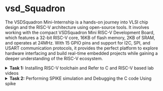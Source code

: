 # vsd_Squadron
The VSDSquadron Mini-Internship is a hands-on journey into VLSI chip design and the RISC-V architecture using open-source tools. It involves working with the compact VSDSquadron Mini RISC-V Development Board, which features a 32-bit RISC-V core, 16KB of flash memory, 2KB of SRAM, and operates at 24MHz. With 15 GPIO pins and support for I2C, SPI, and USART communication protocols, it provides the perfect platform to explore hardware interfacing and build real-time embedded projects while gaining a deeper understanding of the RISC-V ecosystem.
<details>
<summary><b>Task 1:</b> Installing RISC-V toolchain and Refer to C and RISC-V based lab videos </summary>   
<br>
 C-Based Lab

 Program that gives the sum of n numbers using C in leafpad editor."sumofn.c" is the filename
 save that leafpad code(ctrl+s) and close the window(ctrl+w)
 
 then in terminal run the saved c program by the following commands
 ````
gcc sum1ton.c
./a.out 
````

 ./a.out is used to check the result 

 ![c_code](https://github.com/user-attachments/assets/ed0f9d60-8b29-430a-ac68-3a0c0a9056ba)

RISC-V Based Lab
----
Now we are compiling the same code in RISCV 
compiling using command ```cat sum1ton.c```

![image](https://github.com/user-attachments/assets/1b02db9d-56bb-487e-901c-a70e05957dab)

For compiling the above C code in RISCV use command 
```
 riscv64-unknown-elf-gcc -O1 -mabi=lp64 -march=rv64i -o sum1ton.o sum1ton.c
```

Command breakdown : 
 ````
riscv64-unknown-elf-gcc        : This is the cross-compiler for the 64-bit RISC-V architecture that generates ELF (Executable and Linkable Format) binaries.

-mabi=lp64                   : Sets the ABI (Application Binary Interface) to 'lp64', meaning long and pointer types are 64 bits

-march=rv64i                 : Specifies the target RISC-V architecture variant (in this case, RV64I: a 64-bit base integer instruction set).

-o sum1ton.o                 : Defines 'sumofn.o' as the name of the output object file generated after compilation.
````
After this open a new tab and type the command 

`` riscv64-unknown-elf-objdump -d sum1ton.o | less``

After compiling we will get the Assembly language code of it and now we can seaarch for main part of the code by using ``/main``

and the Assembly language for main function of the code is as :

![image](https://github.com/user-attachments/assets/c154a908-7cad-4fa6-bdb3-60b4351bc485)

using O1 there are 11 instructions.

Now we will check number of instructions using ``-Ofast``:

![image](https://github.com/user-attachments/assets/d2270c3c-9ede-4df3-aff6-2b1d47f6293a)

Even using Ofast there are 11 instructions 

Difference between -O1 and -Ofast 

`-O1`Applies basic optimizations to improve performance without making compilation too slow or complex. It’s a safe and balanced option that sticks to standard C behavior.

`-Ofast`
Pushes the compiler to apply aggressive optimizations for maximum speed, even if it means ignoring some language rules or sacrificing portability. It can make code run faster, but may also change how certain calculations behave.

</details>

<details>
<summary><b>Task 2:</b> Performing SPIKE simulation and Debugging the C code Using spike  </summary>   
<br>
What is Spike simulation?
Spike is a RISC-V ISA simulator used to run and test RISC-V programs. GCC compiles C/C++ code for RISC-V, and Spike simulates its execution. The command spike pk sum1ton.o runs the compiled code to check if the instructions work correctly and to display the program output.

![1a](https://github.com/user-attachments/assets/aacb19e5-b6ff-491c-ac7f-f73b080638a5)

![image](https://github.com/user-attachments/assets/fc1a786b-20fc-42ff-8d2e-96c13c337250)

In Debugger we Debug the Assembly Language by following the each instruction .At the address of `100b4` the register value of stack point `sp` is `0x0000003ffffffb50` and after completion of instruction`sp, sp, -16` ,the new value of register stack pointer is `0x0000003ffffffb40`
Instruction: `lui a0, %hi(LC1)`

LUI is an instruction in the RISC-V architecture that loads a 20-bit immediate value into the upper 20 bits of a 32-bit or 64-bit register. The lower 12 bits of the register are set to zero.
In the example, the instruction loads the upper 20 bits of a label (LC1) into the register a0

` addi`
Add Immediate
![image](https://github.com/user-attachments/assets/e8b72f51-cee7-4706-9fec-226a7d1eb7e9)

 Instruction:` addi a0, a0, %lo(LC1)`
Purpose: The ADDI instruction adds an immediate value (12-bit constant) to the value in a source register (rs1) and stores the result in a destination register (rd).




